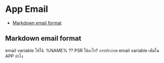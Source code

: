 # App Email

-   [Markdown email format](#markdown-email-format)

## Markdown email format

email variable ให้ใช้. %NAME% ?? PSR ใช้อะไร?
การประกาศ email variable เพิ่มใน APP ทำไง
